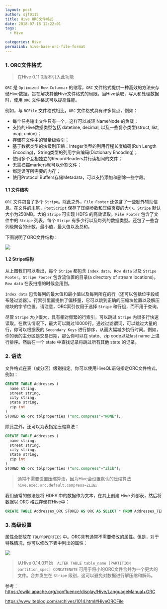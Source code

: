 ```yaml
---
layout: post
author: sjf0115
title: Hive ORC文件格式
date: 2018-07-18 12:22:01
tags:
  - Hive

categories: Hive
permalink: hive-base-orc-file-format
---
```


### 1. ORC文件格式

> 在Hive 0.11.0版本引入此功能

`ORC` 是 `Optimized Row Columnar` 的缩写，`ORC` 文件格式提供一种高效的方法来存储Hive数据。旨在解决其他Hive文件格式的局限。当Hive读取，写入和处理数据时，使用 `ORC` 文件格式可以提高性能。

例如，与 `RCFile` 文件格式相比，`ORC` 文件格式具有许多优点，例如：
- 每个任务输出文件只有一个，这样可以减轻 NameNode 的负载；
- 支持的Hive数据类型包括 datetime, decimal, 以及一些复杂类型(struct, list, map, union)；
- 存储在文件中的轻量级索引；
- 基于数据类型的块级别压缩：Integer类型的列用行程长度编码(Run Length Encoding)，String类型的列用字典编码(Dictionary Encoding)；
- 使用多个互相独立的RecordReaders并行读相同的文件；
- 无需扫描markers就可以分割文件；
- 绑定读写所需要的内存；
- 使用Protocol Buffers存储Metadata，可以支持添加和删除一些字段。

#### 1.1 文件结构

`ORC` 文件包含了多个 `Stripe`。除此之外，`File Footer` 还包含了一些额外辅助信息。在文件的末尾，`PostScript` 保存了压缩参数和压缩页脚的大小。`Stripe` 默认大小为250MB。大的 `Stripe` 可实现 HDFS 的高效读取。`File Footer` 包含了文件中的 `Stripe` 列表，每个 `Stripe` 有多少行以及每列的数据类型。还包了一些含列级聚合的计数，最小值，最大值以及总和。

下图说明了ORC文件结构：

![](https://github.com/sjf0115/PubLearnNotes/blob/master/image/Hive/hive-base-orc-file-format-3.png?raw=true)

#### 1.2 Stripe结构

从上图我们可以看出，每个 `Stripe` 都包含 `Index data`、`Row data` 以及 `Stripe Footer`。`Stripe Footer` 包含流位置的目录(a directory of stream locations)。`Row data` 在表扫描的时候会用到。

`Index data` 包含每列的最大值和最小值以及每列所在的行（还可以包括位字段或布隆过滤器）。行索引里面提供了偏移量，它可以跳到正确的压缩块位置以及解压缩块的字节位置。请注意，ORC索引仅用于选择 `Stripe` 和行组，而不用于查询。

尽管 `Stripe` 大小很大，具有相对频繁的行索引，可以跳过 `Stripe` 内很多行快速读取。在默认情况下，最大可以跳过10000行。通过过滤谓词，可以跳过大量的行，你可以根据表的 `Secondary Keys` 进行排序，从而大幅减少执行时间。例如，你的表的主分区是交易日期，那么你可以在 state、zip code以及last name 上进行排序。然后在一个 state 中查找记录将跳过所有其他 state 的记录。

### 2. 语法

文件格式在表（或分区）级别指定。你可以使用HiveQL语句指定ORC文件格式，例如：
```sql
CREATE TABLE Addresses (
  name string,
  street string,
  city string,
  state string,
  zip int
)
STORED AS orc tblproperties ("orc.compress"="NONE");
```
除此之外，还可以为表指定压缩算法：
```sql
CREATE TABLE Addresses (
  name string,
  street string,
  city string,
  state string,
  zip int
)
STORED AS orc tblproperties ("orc.compress"="Zlib");
```
> 通常不需要设置压缩算法，因为Hive会设置默认的压缩算法 `hive.exec.orc.default.compress=ZLIB`。

我们通常的做法是将 HDFS 中的数据作为文本，在其上创建 Hive 外部表，然后将数据以 ORC 格式存储在Hive中：
```sql
CREATE TABLE Addresses_ORC STORED AS ORC AS SELECT * FROM Addresses_TEXT;
```

### 3. 高级设置

属性全部放在 `TBLPROPERTIES` 中。ORC具有通常不需要修改的属性。但是，对于特殊情况，你可以修改下表中列出的属性：

![](https://github.com/sjf0115/PubLearnNotes/blob/master/image/Hive/hive-base-orc-file-format-2.png?raw=true)

> 从Hive 0.14.0开始　`ALTER TABLE table_name [PARTITION partition_spec] CONCATENATE` 可用于将小的ORC文件合并为一个更大的文件。合并发生在 `Stripe` 级别，这可以避免对数据进行解压缩和解码。

参考：　https://cwiki.apache.org/confluence/display/Hive/LanguageManual+ORC

https://www.iteblog.com/archives/1014.html#HiveORCFile
